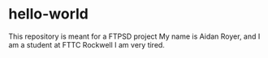 # hello-world
This repository is meant for a FTPSD project
My name is Aidan Royer, and I am a student at FTTC Rockwell 
I am very tired.
